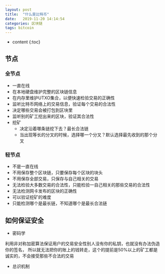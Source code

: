 ```yaml
---
layout: post
title:  "什么是比特币"
date:   2019-11-20 14:14:54
categories: 区块链
tags: bitcoin
---
```


* content
{:toc}

## 节点

### 全节点

* 一直在线
* 在本地硬盘维护完整的区块链信息
* 在内存里维护UTXO集合，以便快速检验交易的正确性
* 监听比特币网络上的交易信息，验证每个交易的合法性
* 决定哪些交易会被打包到区块里
* 监听别的矿工挖出来的区块，验证其合法性
* 挖矿
  * 决定沿着哪条链挖下去？最长合法链
  * 当出现等长的分叉的时候，选择哪一个分叉？默认选择最先收到的那个分叉

### 轻节点

* 不是一直在线
* 不用保存整个区块链，只要保存每个区块的块头
* 不用保存全部交易，只保存与自己相关的交易
* 无法检验大多数交易的合法性，只能检验一自己相关的那些交易的合法性
* 无法检测网卡发布的区块的正确性
* 可以验证挖矿的难度
* 只能检测哪个是最长链，不知道哪个是最长合法链

## 如何保证安全

* 密码学

利用非对称加密算法保证用户的交易安全性别人没有你的私钥，也就没有办法伪造你的签名，
所以就无法把你的账上的钱转走，这个的提前是50%以上的矿工都是诚实的，不会接受那些不合法的交易

* 总识机制
